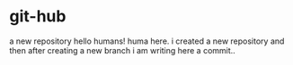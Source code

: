 # git-hub
a new repository
hello humans!
huma here. i created a new repository and then after creating a new branch i am writing here a commit..
